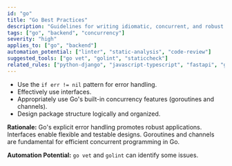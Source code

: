 ```yaml
---
id: "go"
title: "Go Best Practices"
description: "Guidelines for writing idiomatic, concurrent, and robust applications in Go."
tags: ["go", "backend", "concurrency"]
severity: "high"
applies_to: ["go", "backend"]
automation_potential: ["linter", "static-analysis", "code-review"]
suggested_tools: ["go vet", "golint", "staticcheck"]
related_rules: ["python-django", "javascript-typescript", "fastapi", "general-principles"]
---
```


- Use the `if err != nil` pattern for error handling.
- Effectively use interfaces.
- Appropriately use Go's built-in concurrency features (goroutines and channels).
- Design package structure logically and organized.

**Rationale:** Go's explicit error handling promotes robust applications. Interfaces enable flexible and testable designs. Goroutines and channels are fundamental for efficient concurrent programming in Go.

**Automation Potential:** `go vet` and `golint` can identify some issues.

